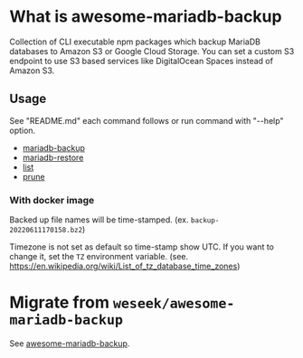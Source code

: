 # What is awesome-mariadb-backup

Collection of CLI executable npm packages which backup MariaDB databases to Amazon S3 or Google Cloud Storage. You can set a custom S3 endpoint to use S3 based services like DigitalOcean Spaces instead of Amazon S3.

## Usage

See "README.md" each command follows or run command with "--help" option.

- [mariadb-backup](../mariadb-backup/README.md)
- [mariadb-restore](../mariadb-restore/README.md)
- [list](../list/README.md)
- [prune](../prune/README.md)

### With docker image

Backed up file names will be time-stamped. (ex. `backup-20220611170158.bz2`)

Timezone is not set as default so time-stamp show UTC.
If you want to change it, set the `TZ` environment variable. (see. https://en.wikipedia.org/wiki/List_of_tz_database_time_zones)

# Migrate from `weseek/awesome-mariadb-backup`

See [awesome-mariadb-backup](../apps/awesome-mariadb-backup).
